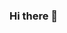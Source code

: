 ### Hi there 👋

<!--
**ArchMage-d/ArchMage-d** is a ✨ _special_ ✨ repository because its `README.md` (this file) appears on your GitHub profile.

Here are some ideas to get you started:

- 🌱 I’m currently learning JS
-->
